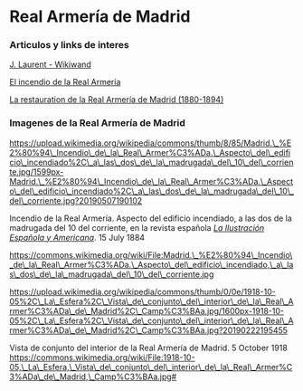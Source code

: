 # Real Armería de Madrid



### Articulos y links de interes

[J. Laurent - Wikiwand](https://www.wikiwand.com/es/articles/J._Laurent)

[El incendio de la Real Armería](https://porlascallesdemadridblog.wordpress.com/2018/08/28/incendio-real-armeria/)

[La restauration de la Real Armería de Madrid (1880-1894)](https://books.openedition.org/psorbonne/109061)



### Imagenes de la Real Armería de Madrid

https://upload.wikimedia.org/wikipedia/commons/thumb/8/85/Madrid.\_%E2%80%94\_Incendio\_de\_la\_Real\_Armer%C3%ADa.\_Aspecto\_del\_edificio\_incendiado%2C\_a\_las\_dos\_de\_la\_madrugada\_del\_10\_del\_corriente.jpg/1599px-Madrid.\_%E2%80%94\_Incendio\_de\_la\_Real\_Armer%C3%ADa.\_Aspecto\_del\_edificio\_incendiado%2C\_a\_las\_dos\_de\_la\_madrugada\_del\_10\_del\_corriente.jpg?20190507190102

Incendio de la Real Armería. Aspecto del edificio incendiado, a las dos de la madrugada del 10 del corriente, en la revista española *[La Ilustración Española y Americana](https://es.wikipedia.org/wiki/La_Ilustraci%C3%B3n_Espa%C3%B1ola_y_Americana)*. 15 July 1884

https://commons.wikimedia.org/wiki/File:Madrid.\_%E2%80%94\_Incendio\_de\_la\_Real\_Armer%C3%ADa.\_Aspecto\_del\_edificio\_incendiado,\_a\_las\_dos\_de\_la\_madrugada\_del\_10\_del\_corriente.jpg



https://upload.wikimedia.org/wikipedia/commons/thumb/0/0e/1918-10-05%2C\_La\_Esfera%2C\_Vista\_de\_conjunto\_del\_interior\_de\_la\_Real\_Armer%C3%ADa\_de\_Madrid%2C\_Camp%C3%BAa.jpg/1600px-1918-10-05%2C\_La\_Esfera%2C\_Vista\_de\_conjunto\_del\_interior\_de\_la\_Real\_Armer%C3%ADa\_de\_Madrid%2C\_Camp%C3%BAa.jpg?20190222195455

Vista de conjunto del interior de la Real Armería de Madrid. 5 October 1918
https://commons.wikimedia.org/wiki/File:1918-10-05,\_La\_Esfera,\_Vista\_de\_conjunto\_del\_interior\_de\_la\_Real\_Armer%C3%ADa\_de\_Madrid,\_Camp%C3%BAa.jpg#






















